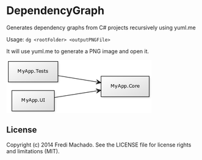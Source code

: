 # DependencyGraph

Generates dependency graphs from C# projects recursively using yuml.me

Usage: `dg <rootFolder> <outputPNGFile>`

It will use yuml.me to generate a PNG image and open it.

![Example Diagram](https://raw.githubusercontent.com/Fredi/DependencyGraph/master/diagram.png)

## License

Copyright (c) 2014 Fredi Machado. See the LICENSE file for license rights and
limitations (MIT).
